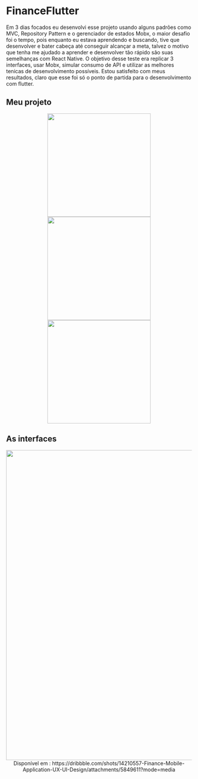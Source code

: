 # FinanceFlutter

Em 3 dias focados eu desenvolvi esse projeto usando alguns padrões como MVC, Repository Pattern e o gerenciador de estados Mobx, o maior desafio foi o tempo, pois enquanto eu estava aprendendo e buscando, tive que desenvolver e bater cabeça até conseguir alcançar a meta, talvez o motivo que tenha me ajudado a aprender e desenvolver tão rápido são suas semelhanças com React Native. O objetivo desse teste era replicar 3 interfaces, usar Mobx, simular consumo de API e utilizar as melhores tenicas de desenvolvimento possíveis. Estou satisfeito com meus resultados, claro que esse foi só o ponto de partida para o desenvolvimento com flutter.

  <h2>Meu projeto</h2>
<div align="center">
  <img src="https://user-images.githubusercontent.com/33927459/93654027-ed2ff880-f9f1-11ea-8af6-5952d7648d8b.png" width="280px" height="auto">
  <img src="https://user-images.githubusercontent.com/33927459/93654028-edc88f00-f9f1-11ea-8446-ccdd20f028ec.png" width="280px" height="auto">
  <img src="https://user-images.githubusercontent.com/33927459/93654025-ebfecb80-f9f1-11ea-9973-5830cd120bc7.png" width="280px" height="auto">
</div>

  <h2>As interfaces</h2>
<div align="center">
  <img src="https://cdn.dribbble.com/users/5261465/screenshots/14210557/media/59926a5895d53d6a9ad92175763f97a5.jpg" width="840px" height="auto">
  <span>Disponível em : https://dribbble.com/shots/14210557-Finance-Mobile-Application-UX-UI-Design/attachments/5849611?mode=media</span>
</div>
